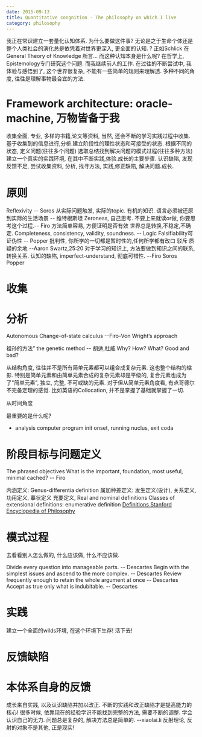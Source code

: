 ```yaml
---
date: 2015-09-13
title: Quantitative congnition - The philosophy on which I live
category: philosophy
---
```

我正在常识建立一套量化认知体系. 为什么要做这件事? 无论是之于生命个体还是整个人类社会的演化总是依凭着对世界更深入, 
更全面的认知. ? 正如Schlick 在General Theory of Knowledge 所言... 而这种认知本身是什么呢? 在哲学上, 
Epistemology专门研究这个问题. 而我继续前人的工作.
在过往的不断尝试中, 我体验与感悟到了, 这个世界很复杂, 不能有一些简单的规则来理解透.
多种不同的角度, 往往是理解事物最合宜的方法.

# Framework architecture: oracle-machine, 万物皆备于我
收集全面, 专业, 多样的书籍,论文等资料, 当然, 还会不断的学习实践过程中收集.
基于收集到的信息进行,分析.建立阶段性的理性状态和可接受的状态.
根据不同的状态, 定义问题(往往多个问题)
选取总结找到解决问题的模式过程(往往多种方法)
建立一个真实的实践环境, 在其中不断实践,体验.成长的主要步骤.
认识缺陷, 发现反馈不足, 尝试收集资料, 分析, 找寻方法, 实践,修正缺陷, 解决问题.成长.

# 原则
Reflexivity -- Soros
从实际问题触发, 实际的topic.
有机的知识. 
语言必须被还原到实际的生活场景  -- 维特根斯坦
Zeroness, 自己思考. 不要上来就读or做, 你要思考这个过程.-- Firo
方法简单容易, 方便证明是否有效
世界总是转换,不稳定,不确定.
Completeness, consistency, validity, soundness. -- Logic
Falsifiability可证伪性 -- Popper
批判性, 你所学的一切都是暂时性的,任何所学都有改口 驳斥 质疑的余地 --Aaron Swartz,25:20
对于学习的知识上, 方法要做到知识之间的联系, 转换关系.
认知的缺陷, imperfect-understand, 彻底可错性. --Firo Soros Popper

# 收集

# 分析
Autonomous Change-of-state calculus --Firo-Von Wright’s approach

祖孙的方法”   the genetic method -- 胡适,杜威
Why? How? What? Good and bad?

从结构角度, 往往并不是所有简单元素都可以组合成复杂元素. 这也整个结构的缩影.
特别是简单元素和由简单元素合成的复杂元素却是平级的, 复合元素也成为了"简单元素", 独立, 完整, 不可或缺的元素.
对于但从简单元素角度看, 有点哥德尔不完备定理的感觉.
比如英语的Collocation, 并不是掌握了基础就掌握了一切.

从时间角度

最重要的是什么呢?

* analysis computer program 
init onset, running nuclus, exit coda

# 阶段目标与问题定义
The phrased objectives
What is the important, foundation, most useful, minimal cached? -- Firo

内涵定义: Genus-differentia definition 属加种差定义: 发生定义(设计), 关系定义, 功用定义, 摹状定义
充要定义, Real and nominal definitions
Classes of extensional definitions: enumerative definition
[Definitions Stanford Encyclopedia of Philosophy](http://plato.stanford.edu/entries/definitions/)

# 模式过程
去看看别人怎么做的, 什么应该做, 什么不应该做.

Divide every question into manageable parts. -- Descartes
Begin with the simplest issues and ascend to the more complex. -- Descartes
Review frequently enough to retain the whole argument at once -- Descartes
Accept as true only what is indubitable. -- Descartes

# 实践
建立一个全面的wilds环境, 在这个环境下生存!
活下去!

# 反馈缺陷

# 本体系自身的反馈
成长来自实践, 以及认识缺陷并加以改正.
不断的实践和改正缺陷才是提高能力的核心!
很多时候, 依靠现在的经验学识不能找到完整的方法, 需要不断的调整.
学会认识自己的无力.
问题总是复杂的, 解决方法总是简单的.  --xiaolai.li
反射理论, 反射的对象不是其他, 正是现实!


